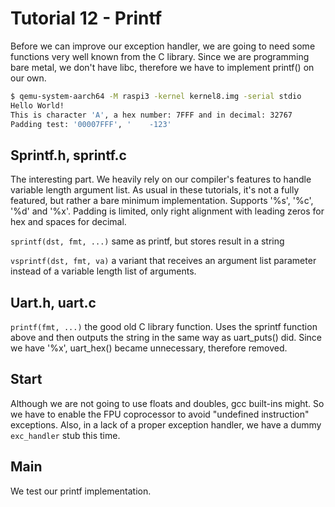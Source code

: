 Tutorial 12 - Printf
====================

Before we can improve our exception handler, we are going to need some functions very well known from the C library.
Since we are programming bare metal, we don't have libc, therefore we have to implement printf() on our own.

```sh
$ qemu-system-aarch64 -M raspi3 -kernel kernel8.img -serial stdio
Hello World!
This is character 'A', a hex number: 7FFF and in decimal: 32767
Padding test: '00007FFF', '    -123'
```

Sprintf.h, sprintf.c
--------------------

The interesting part. We heavily rely on our compiler's features to handle variable length argument list. As usual
in these tutorials, it's not a fully featured, but rather a bare minimum implementation. Supports '%s', '%c',
'%d' and '%x'. Padding is limited, only right alignment with leading zeros for hex and spaces for decimal.

`sprintf(dst, fmt, ...)` same as printf, but stores result in a string

`vsprintf(dst, fmt, va)` a variant that receives an argument list parameter instead of a variable length list of arguments.


Uart.h, uart.c
-------------

`printf(fmt, ...)` the good old C library function. Uses the sprintf function above and then outputs the string
in the same way as uart_puts() did. Since we have '%x', uart_hex() became unnecessary, therefore removed.

Start
-----

Although we are not going to use floats and doubles, gcc built-ins might. So we have to enable the FPU
coprocessor to avoid "undefined instruction" exceptions. Also, in a lack of a proper exception handler,
we have a dummy `exc_handler` stub this time.

Main
----

We test our printf implementation.
